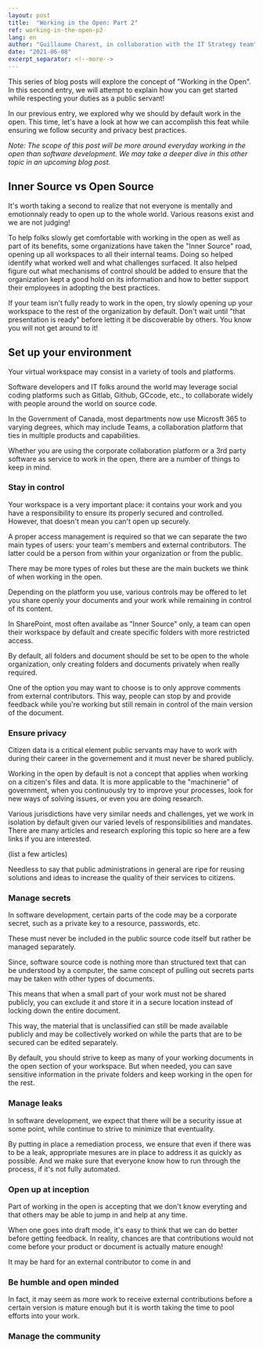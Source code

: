 ```yaml
---
layout: post
title:  "Working in the Open: Part 2"
ref: working-in-the-open-p2
lang: en
author: "Guillaume Charest, in collaboration with the IT Strategy team"
date: "2021-06-08"
excerpt_separator: <!--more-->
---
```

This series of blog posts will explore the concept of "Working in the Open".
In this second entry, we will attempt to explain how you can get started while respecting your duties as a public servant!
<!--more-->

In our previous entry, we explored why we should by default work in the open.
This time, let's have a look at how we can accomplish this feat while ensuring we follow security and privacy best practices.

_Note: The scope of this post will be more around everyday working in the open than software development.
We may take a deeper dive in this other topic in an upcoming blog post._

## Inner Source vs Open Source

It's worth taking a second to realize that not everyone is mentally and emotionnaly ready to open up to the whole world.
Various reasons exist and we are not judging!

To help folks slowly get comfortable with working in the open as well as part of its benefits, some organizations have taken the "Inner Source" road, opening up all workspaces to all their internal teams.
Doing so helped identify what worked well and what challenges surfaced.
It also helped figure out what mechanisms of control should be added to ensure that the organization kept a good hold on its information and how to better support their employees in adopting the best practices.

If your team isn't fully ready to work in the open, try slowly opening up your workspace to the rest of the organization by default.
Don't wait until "that presentation is ready" before letting it be discoverable by others.
You know you will not get around to it!

## Set up your environment

Your virtual workspace may consist in a variety of tools and platforms.

Software developers and IT folks around the world may leverage social coding platforms such as Gitlab, Github, GCcode, etc., to collaborate widely with people around the world on source code.

In the Government of Canada, most departments now use Microsft 365 to varying degrees, which may include Teams, a collaboration platform that ties in multiple products and capabilities.

Whether you are using the corporate collaboration platform or a 3rd party software as service to work in the open, there are a number of things to keep in mind.

### Stay in control

Your workspace is a very important place: it contains your work and you have a responsibility to ensure its properly secured and controlled.
However, that doesn't mean you can't open up securely.

A proper access management is required so that we can separate the two main types of users: your team's members and external contributors.
The latter could be a person from within your organization or from the public.

There may be more types of roles but these are the main buckets we think of when working in the open.

Depending on the platform you use, various controls may be offered to let you share openly your documents and your work while remaining in control of its content.

In SharePoint, most often availabe as "Inner Source" only, a team can open their workspace by default and create specific folders with more restricted access.

By default, all folders and document should be set to be open to the whole organization, only creating folders and documents privately when really required.

One of the option you may want to choose is to only approve comments from external contributors.
This way, people can stop by and provide feedback while you're working but still remain in control of the main version of the document.

### Ensure privacy

Citizen data is a critical element public servants may have to work with during their career in the governement and it must never be shared publicly.

Working in the open by default is not a concept that applies when working on a citizen's files and data.
It is more applicable to the "machinerie" of government, when you continuously try to improve your processes, look for new ways of solving issues, or even you are doing research.

Various jurisdictions have very similar needs and challenges, yet we work in isolation by default given our varied levels of responsibilities and mandates.
There are many articles and research exploring this topic so here are a few links if you are interested.

(list a few articles)

Needless to say that public administrations in general are ripe for reusing solutions and ideas to increase the quality of their services to citizens.

### Manage secrets

In software development, certain parts of the code may be a corporate secret, such as a private key to a resource, passwords, etc.

These must never be included in the public source code itself but rather be managed separately.

Since, software source code is nothing more than structured text that can be understood by a computer, the same concept of pulling out secrets parts may be taken with other types of documents.

This means that when a small part of your work must not be shared publicly, you can exclude it and store it in a secure location instead of locking down the entire document.

This way, the material that is unclassified can still be made available publicly and may be collectively worked on while the parts that are to be secured can be edited separately.

By default, you should strive to keep as many of your working documents in the open section of your workspace.
But when needed, you can save sensitive information in the private folders and keep working in the open for the rest.

### Manage leaks

In software development, we expect that there will be a security issue at some point, while continue to strive to minimize that eventuality.

By putting in place a remediation process, we ensure that even if there was to be a leak, appropriate mesures are in place to address it as quickly as possible.
And we make sure that everyone know how to run through the process, if it's not fully automated.

### Open up at inception

Part of working in the open is accepting that we don't know everyting and that others may be able to jump in and help at any time.

When one goes into draft mode, it's easy to think that we can do better before getting feedback.
In reality, chances are that contributions would not come before your product or document is actually mature enough!

It may be hard for an external contributor to come in and 

### Be humble and open minded

In fact, it may seem as more work to receive external contributions before a certain version is mature enough but it is worth taking the time to pool efforts into your work.

### Manage the community
